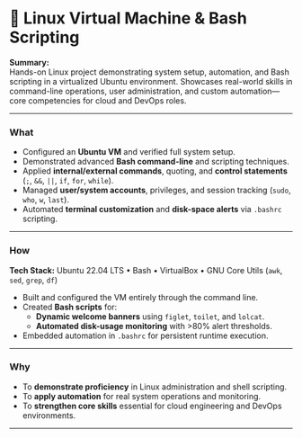 # 🧠 Linux Virtual Machine & Bash Scripting

**Summary:**  
Hands-on Linux project demonstrating system setup, automation, and Bash scripting in a virtualized Ubuntu environment. Showcases real-world skills in command-line operations, user administration, and custom automation—core competencies for cloud and DevOps roles.

---

### **What**
- Configured an **Ubuntu VM** and verified full system setup.  
- Demonstrated advanced **Bash command-line** and scripting techniques.  
- Applied **internal/external commands**, quoting, and **control statements** (`;`, `&&`, `||`, `if`, `for`, `while`).  
- Managed **user/system accounts**, privileges, and session tracking (`sudo`, `who`, `w`, `last`).  
- Automated **terminal customization** and **disk-space alerts** via `.bashrc` scripting.  

---

### **How**

**Tech Stack:** Ubuntu 22.04 LTS • Bash • VirtualBox • GNU Core Utils (`awk`, `sed`, `grep`, `df`)  

- Built and configured the VM entirely through the command line.  
- Created **Bash scripts** for:  
  - **Dynamic welcome banners** using `figlet`, `toilet`, and `lolcat`.  
  - **Automated disk-usage monitoring** with >80% alert thresholds.  
- Embedded automation in `.bashrc` for persistent runtime execution.  

---

### **Why**
- To **demonstrate proficiency** in Linux administration and shell scripting.  
- To **apply automation** for real system operations and monitoring.  
- To **strengthen core skills** essential for cloud engineering and DevOps environments.  

---
